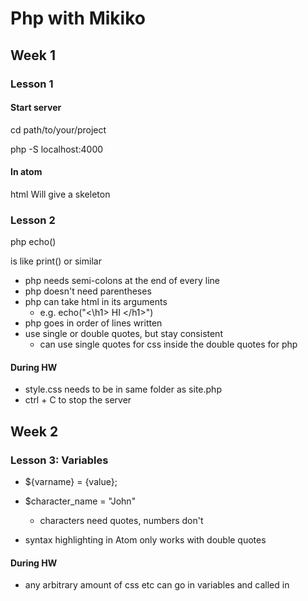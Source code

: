 
# Php with Mikiko

## Week 1

### Lesson 1

#### Start server

cd path/to/your/project

php -S localhost:4000


#### In atom

html
Will give a skeleton

### Lesson 2 

<?php
	{php code goes here}
?>php echo()
is like print() or similar

- php needs semi-colons at the end of every line
- php doesn't need parentheses
- php can take html in its arguments
  - e.g. echo("<\h1> HI <\/h1>")
- php goes in order of lines written
- use single or double quotes, but stay consistent
	- can use single quotes for css inside the double quotes for php


#### During HW

- style.css needs to be in same folder as site.php 
- ctrl + C to stop the server

## Week 2

### Lesson 3: Variables

- ${varname} = {value};
- $character_name = "John"
	- characters need quotes, numbers don't

- syntax highlighting in Atom only works with double quotes


#### During HW

- any arbitrary amount of css etc can go in variables and called in <style>
- variables can use variables in their definitions
	- they do not dynamically change 
		- no auto-update, purely linear 
		- have to redefine to make the changes
- semi-colons inside the double quotes for css are read as css.
- **don't forget the single quotes for css <|span style = 'color: $colour'> SOMETHING <|/span>**
- semi-colons are needed at the end of every line which has something after it
- <|wbr> is zero-width whitespace (for mixing japanese text with variables - seems a pain)


### Lesson 4: Data Types

- strings take quotes
- integers take no special notation - just the number
- floats take no special notation - just use the decimal point
- booleans are lower-case
- null is lower-case
- data types are used everywhere, not just n variables

#### Strings
- strtolower(string)
- strtoupper(string)
- strlen(string)
- str_replace(pattern, replacement, string)
- substr(string, starting_index, how_many)

- echo function() function() function() 
	- e.g echo strlen("hello")+ strlen("world")
	
- "Thing"[index goes here]
- "Thing"[0]  becomes "T"

#### During HW

- arguments to functions can be other evaluated functions: str_pad($var, strlen($var)+1), " ")
	- see lesson_4_hw lines 53:69 for example
